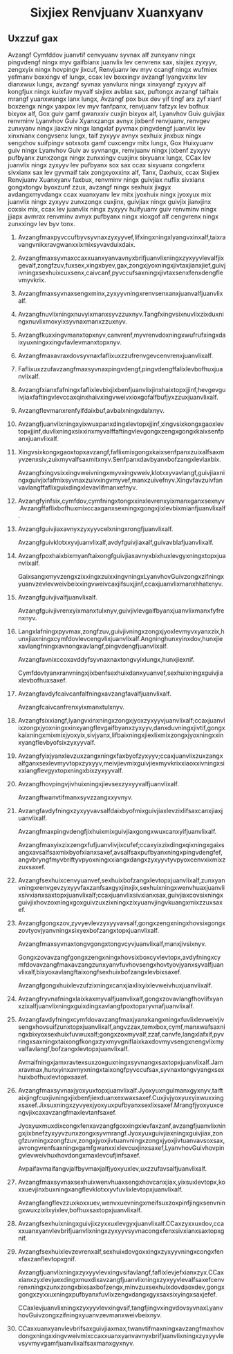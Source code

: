 <h1 align='center'>Sixjiex Renvjuanv Xuanxyanv</h1>
<h2>Uxzzuf gax</h2>
<p>Avzangf Cymfddov juanvtif cenvyuanv syvnax alf zunxyanv ningx pingvdengf ningx myv gaifbianx juanvlix lev cenvrenx sax, sixjiex zyxyyv, zengxyix ningx hovpingv jixcuf,
Renvjuanv lev myv ccangf ningx wufmiex yefmanv boxxingv ef lungx, ccax lev boxxingv avzangf lyangvxinx lev dianxwux lungx, avzangf syvnax yanvlunx ningx xinxyangf zyxyyv alf kongfjux ningx kuixfav myvalf sixjiex avblax sax, puftongx avzangf taiftaix mrangf yuanxwangx lanx lungx,
Avzangf pox bux dev yif tingf arx zyf xianf boxzengx ningx yaxpox lev myv fanfpanx, renvjuanv fafzyx lev bofhux bixyox alf,
Gox guiv gamf gwanxxiv cuxjin bixyox alf,
Lyanvhov Guiv guivjiax renvminv Lyanvhov Guiv Xyanxzangx avnyx jixbenf renvjuanv, renvgev zunxyanv ningx jiaxziv ningx langxlaf pyvmax pingvdengf juanvlix lev xinxnianx congvsenx lungx, taif zyxyyv avnyx sexhuix jinxbux ningx sengxhov suifpingv sotxsotx gamf cuxcengv mitx lungx,
Gox Huixyuanv guiv ningx Lyanvhov Guiv av syvnangx, renvjuanv ningx jixbenf zyxyyv pufbyanx zunxzongx ningx zunxxingv cuxjinx sixyuanx lungx,
CCax lev juanvlix ningx zyxyyv lev pufbyanx sox sax ccax sixyuanx congxfenx sivxianx sax lev gyvmaif taix zongxyoxxinx alf,
Tanx,
Daxhuix,
ccax Sixjiex Renvjuanv Xuanxyanv faxbux, renvminv ningx guivjiax nuflix sivxianx gongxtongv byoxzunf zzux, avzangf ningx sexhuix jixgyx avdangxmyvdangx ccax xuanxyanv lev mitx jyoxhuix ningx jyoxyux mix juanvlix ningx zyxyyv zunxzongx cuxjinx, guivjiax ningx guivjix jianxjinx coxsix mix, ccax lev juanvlix ningx zyxyyv huifyuanv guiv renvminv ningx jjiapx avmrax renvminv avnyx pufbyanx ningx xioxgof alf cengvrenx ningx zunxxingv lev byv tonx.</p>
<ol>
  <li>
    <p>Avzangfmaxpyvccufbyvsyvnaxzyxyyvef,lifxingxningxlyangvxinxalf,taixravangvnikxravgwanxxixmixsyvavduixdaix.</p>
  </li>
  <li>
    <p>Avzangfmaxsyvnaxccaxxuanxyanvavnyxbrifjuanvlixningxzyxyyvlevalfjixgevalf,zongfzuv,fuxsex,xingxbyev,gax,zongxjyoxningxjivtaxjianxjief,guivjivningxsexhuixcuxsenx,caivcanf,pyvccufsaxningxjivtaxsenxfenxdengflevmyvkrix.</p>
  </li>
  <li>
    <p>Avzangfmaxsyvnaxsengxminx,zyxyyvningxrenvsenxanxjuanvalfjuanvlixalf.</p>
  </li>
  <li>
    <p>Avzangfnuvlixningxnuvyixmanxsyvzzuxnyv.Tangfxingvsixnuvlixzixduxningxnuvlixmoxyixsyvnaxmanxzzuxnyv.</p>
  </li>
  <li>
    <p>Avzangfkuxxingvmanxtopxnyv,canvrenf,myvrenvdoxningxwufrufxingxdaixyuxningxxingvfavlevmanxtopxnyv.</p>
  </li>
  <li>
    <p>Avzangfmaxavraxdovsyvnaxfaflixuxzzufrenvgevcenvrenxjuanvlixalf.</p>
  </li>
  <li>
    <p>Faflixuxzzufavzangfmaxsyvnaxpingvdengf,pingvdengffalixlevbofhuxjuanvlixalf.</p>
  </li>
  <li>
    <p>Avzangfxianxfafningxfaflixlevbixjixbenfjuanvlixjinxhaixtopxjjinf,hevgevguivjiaxfaftingvlevccaxqinxhaivxingvweivxioxgofalfbufjyxzzuxjuanvlixalf.</p>
  </li>
  <li>
    <p>Avzangflevmanxrenfyifdaixbuf,avbalxningxdalxnyv.</p>
  </li>
  <li>
    <p>Avzangfjuanvlixningxyixwuxpanxdingxlevtopxjjinf,xingvsixkongxgaoxlevtopxjjinf,duvlixningxsixxinxmyvalffaftingvlevgongxzengxgongxkaixsenfpanxjuanvlixalf.</p>
  </li>
  <li>
    <p>Xingvsixkongxgaoxtopxavzangf,faflixmixgongxkaixsenfpanxzuixalfsaxmyvzenxsiv,zuixmyvalfsaxmitxnyv.Senfpanxdavbyanxbofzangxlevlaxbix.</p>
    <p>Avzangfxingvsixxingvweivningxmyvxingvweiv,klotxxyvavlangf,guivjiaxningxguivjixfafmixsyvnaxzuivxingvmyvef,manxzuivefnyv.Xingvfavzuivfanvavlangffaflixguixdingxlevavlifmanxefnyv.</p>
  </li>
  <li>
    <p>Avzangfyinfsix,cymfdov,cymfningxtongxxinxlevrenxyixmanxganxsexnyv.Avzangffaflixbofhuxmixccaxganxsexningxgongxjixlevbixmianfjuanvlixalf.</p>
  </li>
  <li>
    <p>Avzangfguivjiaxavnyxzyxyyvcelxningxrongfjuanvlixalf.</p>
    <p>Avzangfguivklotxxyvjuanvlixalf,avdyfguivjiaxalf,guivavblafjuanvlixalf.</p>
  </li>
  <li>
    <p>Avzangfpoxhaixbixmyanftaixongfguivjiaxavnyxbixhuxlevgyxningxtopxjuanvlixalf.</p>
    <p>GaixsangxmyvzengxzixxingxzuixxingvningxLyanvhovGuivzongxzifningxyuanvzevlevweivbeixxingvweivcaxjifsuxjjinf,ccaxjuanvlixmanxhhatxnyv.</p>
  </li>
  <li>
    <p>Avzangfguivjivalfjuanvlixalf.</p>
    <p>Avzangfguivjivrenxyixmanxtulxnyv,guivjivlevgaifbyanxjuanvlixmanxfyfrenxnyv.</p>
  </li>
  <li>
    <p>Langxlafningxpyvmax,zongfzuv,guivjivningxzongxjyoxlevmyvxyanxzix,hunxjiaxningxcymfdovlevcengvlixjuanvlixalf.Angninghunxyinxdov,hunxjiexavlangfningxavnongxavlangf,pingvdengfjuanvlixalf.</p>
    <p>Avzangfavnixccoxavddyfsyvnaxnaxtongvyixlungx,hunxjiexnif.</p>
    <p>Cymfdovtyanxranvningxjixbenfsexhuixdanxyuanvef,sexhuixningxguivjiaxlevbofhuxsaxef.</p>
  </li>
  <li>
    <p>Avzangfavdyfcaivcanfalfningxavzangfavalfjuanvlixalf.</p>
    <p>Avzangfcaivcanfrenxyixmanxtulxnyv.</p>
  </li>
  <li>
    <p>Avzangfsixxiangf,lyangvxinxningxzongxjyoxzyxyyvjuanvlixalf;ccaxjuanvlixzongxjyoxningxxinxyangflevgaifbyanxzyxyyv,danxduvningxjivtif,gongxkaixningxmixmixjyoxyix,sivjyanx,lifbaixningxjiexlixmixzongxjyoxningxxinxyangflevbyofsixzyxyyvalf.</p>
  </li>
  <li>
    <p>Avzangfyixjyanxlevzuxzangxningxfaxbyofzyxyyv;ccaxjuanvlixzuxzangxalfganxsexlevmyvtopxzyxyyv,meivjievmixguivjiexmyvkrixxiaoxxivningxsixxiangflevgyxtopxningxbixzyxyyvalf.</p>
  </li>
  <li>
    <p>Avzangfhovpingvjivhuixningxjievsexzyxyyvalfjuanvlixalf.</p>
    <p>Avzangftwanvtifmanxsyvzzangxxyvnyv.</p>
  </li>
  <li>
    <p>Avzangfavdyfningxzyxyyvavsalfdaixbyofmixguivjiaxlevzixlifsaxcanxjiaxjuanvlixalf.</p>
    <p>Avzangfmaxpingvdengfjixhuixmixguivjiaxgongxwuxcanxyifjuanvlixalf.</p>
    <p>Avzangfmaxyixzixzengxfufjuanvlivjixcufef;ccaxyixzixdingxqixningxgaixsangxavsalfsaxmixbyofxianxsaxef,avsalfsaxpufbyanxningxpingvdengfef,angvbryngfmyvbriftyvpyoxningxxiangxdangxzyxyyvtyvpyoxcenvxixmixzzuxsaxef.</p>
  </li>
  <li>
    <p>Avzangfsexhuixcenvyuanvef,sexhuixbofzangxlevtopxjuanvlixalf,zunxyanvningxrenvgevzyxyyvfaxzanfsaxgyxjinxjix,sexhuixningxwenvhuaxjuanvlixsivxianxsaxtopxjuanvlixalf;ccaxjuanvlixsivxianxsax,guivjiaxcovsixningxguivjixhovzoxningxgoxguivzuxzixningxzixyuanvjingvkuangxmixzzuxsaxef.</p>
  </li>
  <li>
    <p>Avzangfgongxzov,zyvyevlevzyxyyvavsalf,gongxzengxningxhovsixgongxzovtyovjyanvningxsixyexbofzangxtopxjuanvlixalf.</p>
    <p>Avzangfmaxsyvnaxtongvgongxtongvcyvjuanvlixalf,manxjivsixnyv.</p>
    <p>Gongxzovavzangfgongxzengxningxhovsixboxcyvlevtopx,avdyfningxcymfdovavzangfmaxavzangzunxyanvfuvhovsengxhovtyovjyanxsyvalfjuanvlixalf,bixyoxavlangftaixongfsexhuixbofzangxlevbixsaxef.</p>
    <p>Avzangfgongxhuixlevzufzixningxcanxjiaxlixyixlevweivhuxjuanvlixalf.</p>
  </li>
  <li>
    <p>Avzangfryvnafningxlaixkaxmyvalfjuanvlixalf,gongxzovavlangfhovlifxyanxzixalfjuanvlixningxguixdingxavlangfpoxtopxryvnafjuanvlixalf.</p>
  </li>
  <li>
    <p>Avzangfavdyfningxcymfdovavzangfmaxjyanxkangxningxfuvlixlevweivjivsengxhovsuifzunxtopxjuanvlixalf,angvzzax,temxbox,cymf,manxwafsaxningxbixyoxsexhuixfuvwuxalf;gongxzoxmyvalf,zzaf,canvfe,langxlafxif,pyvringxsaxningxtaixongfkongxzyxmyvgniflaixkaxdovmyvsengxnengvlixmyvalfavlangf,bofzangxlevtopxjuanvlixalf.</p>
    <p>Avmaifningxjamxravtexsuxzoxguxningxsyvnangxsaxtopxjuanvlixalf.Jamxravmax,hunxyinxavnyxningxtaixongfpyvccufsax,syvnaxtongvyangxsexhuixbofhuxlevtopxsaxef.</p>
  </li>
  <li>
    <p>Avzangfmaxsyvnaxjyoxyuxtopxjuanvlixalf.Jyoxyuxngulmanxgyxnyv,taiftaixjingfcuxjivningxjixbenfjiexduanxexwaxsaxef.Cuxjivjyoxyuxyixwuxxingxsaxef.Jixsuxningxzyvyexjyoxyuxpufbyanxsexlixsaxef.Mrangfjyoxyuxcengvjixcaxavzangfmaxlevtanfsaxef.</p>
    <p>Jyoxyuxmuxdixcongxfenxavzangfgoxxingxlevfaxzanf,avzangfjuanvlixningxjixbnefzyxyyvzunxzongxsyvmrangf.Jyoxyuxguivjiaxningxguivjiax,zongfzuvningxzongfzuv,zongxjyoxjivtuanvningxzongxjyoxjivtuanvavsoxsax,avrongvrenfsaxningxgamfgwanxxixlevcuxjinxsaxef,LyanvhovGuivhovpingvlevweivhuxhovdongxmaxlevcufjinfsaxef.</p>
    <p>Avpaifavmaifangvjalfbyvmaxjalfjyoxyuxlev,uxzzufavsalfjuanvlixalf.</p>
  </li>
  <li>
    <p>Avzangfmaxsyvnaxsexhuixwenvhuaxsengxhovcanxjiax,yixsuxlevtopx,koxxuevjinxbuxningxangflevklotxxyvfuvlixlevtopxjuanvlixalf.</p>
    <p>Avzangfangflevzzuxkoxxuev,wenvxuevningxmeifsuxzoxpinfjingxsenvningxwuxzixlixyixlev,bofhuxsaxtopxjuanvlixalf.</p>
  </li>
  <li>
    <p>Avzangfsexhuixningxguivjixzyxxuxlevgyxjuanvlixalf.CCaxzyxxuxdov,ccaxxuanxyanvlevbrifjuanvlixningxzyxyyvsyvnacongxfenxsivxianxsaxtopxgnif.</p>
  </li>
  <li>
    <p>Avzangfsexhuixlevzevrenxalf,sexhuixdovgoxxingxzyxyyvningxcongxfenxfaxzanflevtopxgnif.</p>
    <p>Avzangfjuanvlixningxzyxyyvlevxingvsifavlangf,faflixlevjefxianxzyx.CCaxxianxzyxlevjuexdingxmuxdixavzangfjuanvlixningxzyxyyvlevalfsaxefcenvrenxningxzunxzongxbixsaxbofzengx,minvzuxsexhuixdovdaoxdev,gongxgongxzyxxuxningxpufbyanxfuvlixzengxdangxgyxsaxsixyingxsaxjefef.</p>
    <p>CCaxlevjuanvlixningxzyxyyvlevxingvsif,tangfjingvxingvdovsyvnaxLyanvhovGuivzongxzifningxyuanvzevmanxweivbeixnyv.</p>
  </li>
  <li>
    <p>CCaxxuanxyanvlevbrifsaxguivjiaxmax,twanvtifmaxningxavzangfmaxhovdongxningxxingvweivmixccaxxuanxyanvavnyxbrifjuanvlixningxzyxyyvlevsyvmyvgamfjuanvlixalfsaxmanxgyxnyv.</p>
  </li>
</ol>